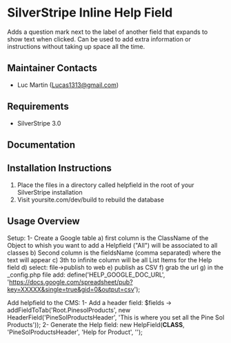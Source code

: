 SilverStripe Inline Help Field
===================================

Adds a question mark next to the label of another field that expands to show text when clicked.  Can be used to add extra information or instructions without taking up space all the time.

Maintainer Contacts
-------------------
* Luc Martin (Lucas1313@gmail.com)

Requirements
------------
* SilverStripe 3.0

Documentation
-------------

Installation Instructions
-------------------------

1. Place the files in a directory called helpfield in the root of your SilverStripe installation
2. Visit yoursite.com/dev/build to rebuild the database

Usage Overview
--------------

Setup:
1- Create a Google table
a) first column is the ClassName of the Object to whish you want to add a Helpfield ("All") will be associated to all classes
b) Second column is the fieldsName (comma separated) where the text will appear
c) 3th to infinite column will be all List Items for the Help field
d) select: file->publish to web
e) publish as CSV
f) grab the url
g) in the _config.php file add:
define('HELP_GOOGLE_DOC_URL', 'https://docs.google.com/spreadsheet/pub?key=XXXXX&single=true&gid=0&output=csv');

Add helpfield to the CMS:
1- Add a header field:  $fields -> addFieldToTab('Root.PinesolProducts', new HeaderField('PineSolProductsHeader', 'This is where you set all the Pine Sol Products'));
2- Generate the Help field:  new HelpField(__CLASS__, 'PineSolProductsHeader', 'Help for Product', '');
